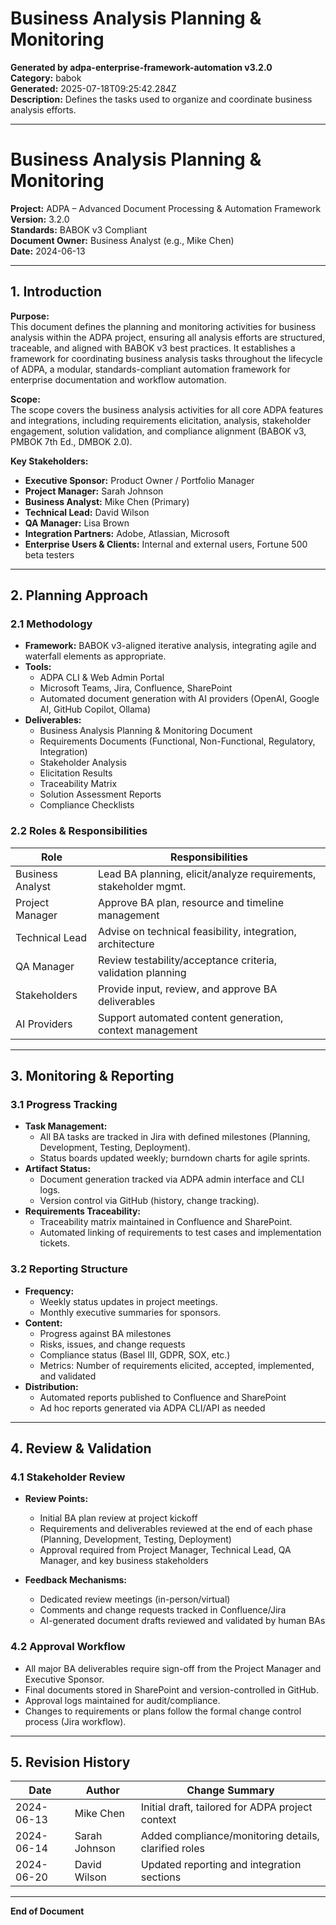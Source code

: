 # Business Analysis Planning & Monitoring

**Generated by adpa-enterprise-framework-automation v3.2.0**  
**Category:** babok  
**Generated:** 2025-07-18T09:25:42.284Z  
**Description:** Defines the tasks used to organize and coordinate business analysis efforts.

---

# Business Analysis Planning & Monitoring  
**Project:** ADPA – Advanced Document Processing & Automation Framework  
**Version:** 3.2.0  
**Standards:** BABOK v3 Compliant  
**Document Owner:** Business Analyst (e.g., Mike Chen)  
**Date:** 2024-06-13

---

## 1. Introduction

**Purpose:**  
This document defines the planning and monitoring activities for business analysis within the ADPA project, ensuring all analysis efforts are structured, traceable, and aligned with BABOK v3 best practices. It establishes a framework for coordinating business analysis tasks throughout the lifecycle of ADPA, a modular, standards-compliant automation framework for enterprise documentation and workflow automation.

**Scope:**  
The scope covers the business analysis activities for all core ADPA features and integrations, including requirements elicitation, analysis, stakeholder engagement, solution validation, and compliance alignment (BABOK v3, PMBOK 7th Ed., DMBOK 2.0).

**Key Stakeholders:**
- **Executive Sponsor:** Product Owner / Portfolio Manager
- **Project Manager:** Sarah Johnson
- **Business Analyst:** Mike Chen (Primary)
- **Technical Lead:** David Wilson
- **QA Manager:** Lisa Brown
- **Integration Partners:** Adobe, Atlassian, Microsoft
- **Enterprise Users & Clients:** Internal and external users, Fortune 500 beta testers

---

## 2. Planning Approach

### 2.1 Methodology
- **Framework:** BABOK v3-aligned iterative analysis, integrating agile and waterfall elements as appropriate.
- **Tools:**  
  - ADPA CLI & Web Admin Portal  
  - Microsoft Teams, Jira, Confluence, SharePoint  
  - Automated document generation with AI providers (OpenAI, Google AI, GitHub Copilot, Ollama)
- **Deliverables:**  
  - Business Analysis Planning & Monitoring Document  
  - Requirements Documents (Functional, Non-Functional, Regulatory, Integration)  
  - Stakeholder Analysis  
  - Elicitation Results  
  - Traceability Matrix  
  - Solution Assessment Reports  
  - Compliance Checklists

### 2.2 Roles & Responsibilities

| Role              | Responsibilities                                                 |
|-------------------|------------------------------------------------------------------|
| Business Analyst  | Lead BA planning, elicit/analyze requirements, stakeholder mgmt. |
| Project Manager   | Approve BA plan, resource and timeline management                |
| Technical Lead    | Advise on technical feasibility, integration, architecture       |
| QA Manager        | Review testability/acceptance criteria, validation planning      |
| Stakeholders      | Provide input, review, and approve BA deliverables               |
| AI Providers      | Support automated content generation, context management         |

---

## 3. Monitoring & Reporting

### 3.1 Progress Tracking

- **Task Management:**  
  - All BA tasks are tracked in Jira with defined milestones (Planning, Development, Testing, Deployment).
  - Status boards updated weekly; burndown charts for agile sprints.
- **Artifact Status:**  
  - Document generation tracked via ADPA admin interface and CLI logs.
  - Version control via GitHub (history, change tracking).
- **Requirements Traceability:**  
  - Traceability matrix maintained in Confluence and SharePoint.
  - Automated linking of requirements to test cases and implementation tickets.

### 3.2 Reporting Structure

- **Frequency:**  
  - Weekly status updates in project meetings.
  - Monthly executive summaries for sponsors.
- **Content:**  
  - Progress against BA milestones
  - Risks, issues, and change requests
  - Compliance status (Basel III, GDPR, SOX, etc.)
  - Metrics: Number of requirements elicited, accepted, implemented, and validated
- **Distribution:**  
  - Automated reports published to Confluence and SharePoint
  - Ad hoc reports generated via ADPA CLI/API as needed

---

## 4. Review & Validation

### 4.1 Stakeholder Review

- **Review Points:**  
  - Initial BA plan review at project kickoff
  - Requirements and deliverables reviewed at the end of each phase (Planning, Development, Testing, Deployment)
  - Approval required from Project Manager, Technical Lead, QA Manager, and key business stakeholders

- **Feedback Mechanisms:**  
  - Dedicated review meetings (in-person/virtual)
  - Comments and change requests tracked in Confluence/Jira
  - AI-generated document drafts reviewed and validated by human BAs

### 4.2 Approval Workflow

- All major BA deliverables require sign-off from the Project Manager and Executive Sponsor.
- Final documents stored in SharePoint and version-controlled in GitHub.
- Approval logs maintained for audit/compliance.
- Changes to requirements or plans follow the formal change control process (Jira workflow).

---

## 5. Revision History

| Date       | Author     | Change Summary                                        |
|------------|------------|-------------------------------------------------------|
| 2024-06-13 | Mike Chen  | Initial draft, tailored for ADPA project context      |
| 2024-06-14 | Sarah Johnson | Added compliance/monitoring details, clarified roles |
| 2024-06-20 | David Wilson | Updated reporting and integration sections            |

---

**End of Document**